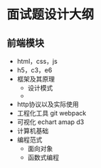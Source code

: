# 面试题设计大纲


## 前端模块

- html，css，js
- h5，c3，e6
- 框架及其原理
  - 设计模式
  - 
- http协议以及实际使用
- 工程化工具 git webpack
- 可视化 echart amap d3
- 计算机基础
- 编程范式
  - 面向对象
  - 函数式编程
